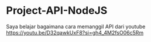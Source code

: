 # Project-API-NodeJS
Saya belajar bagaimana cara memanggil API dari youtube https://youtu.be/D32qawkUxF8?si=gh4_4M2fsO06c5Rm
